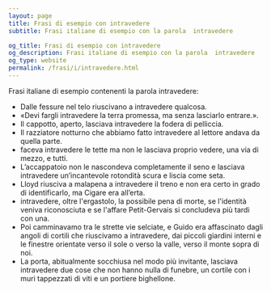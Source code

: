 ```yaml
---
layout: page
title: Frasi di esempio con intravedere 
subtitle: Frasi italiane di esempio con la parola  intravedere

og_title: Frasi di esempio con intravedere 
og_description: Frasi italiane di esempio con la parola  intravedere
og_type: website
permalink: /frasi/i/intravedere.html
---
```


Frasi italiane di esempio contenenti la parola intravedere:


- Dalle fessure nel telo riuscivano a intravedere qualcosa.
- «Devi fargli intravedere la terra promessa, ma senza lasciarlo entrare.».
- Il cappotto, aperto, lasciava intravedere la fodera di pelliccia.
- Il razziatore notturno che abbiamo fatto intravedere al lettore andava da quella parte.
- faceva intravedere le tette ma non le lasciava proprio vedere, una via di mezzo, e tutti.
- L’accappatoio non le nascondeva completamente il seno e lasciava intravedere un’incantevole rotondità scura e liscia come seta.
- Lloyd riusciva a malapena a intravedere il treno e non era certo in grado di identificarlo, ma Cigare era all’erta.
- intravedere, oltre l'ergastolo, la possibile pena di morte, se l'identità veniva riconosciuta e se l'affare Petit-Gervais si concludeva più tardi con una.
- Poi camminavamo tra le strette vie selciate, e Guido era affascinato dagli angoli di cortili che riuscivamo a intravedere, dai piccoli giardini interni e le finestre orientate verso il sole o verso la valle, verso il monte sopra di noi.
- La porta, abitualmente socchiusa nel modo più invitante, lasciava intravedere due cose che non hanno nulla di funebre, un cortile con i muri tappezzati di viti e un portiere bighellone.
